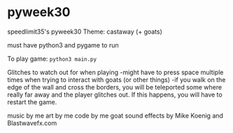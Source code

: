 # pyweek30
speedlimit35's pyweek30
Theme: castaway (+ goats)

must have python3 and pygame to run

To play game:
```python3 main.py```


Glitches to watch out for when playing
-might have to press space multiple times when trying to interact with goats (or other things)
-if you walk on the edge of the wall and cross the borders, you will be teleported some where really far away and the player glitches out. If this happens, you  will have to restart the game.

music by me
art by me
code by me
goat sound effects by Mike Koenig and Blastwavefx.com